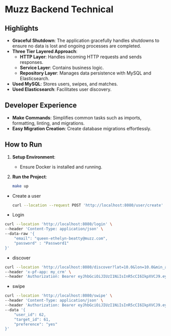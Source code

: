 # Muzz Backend Technical

## Highlights

- **Graceful Shutdown**: The application gracefully handles shutdowns to ensure no data is lost and ongoing processes are completed.
- **Three Tier Layered Approach**:
    - **HTTP Layer**: Handles incoming HTTP requests and sends responses.
    - **Service Layer**: Contains business logic.
    - **Repository Layer**: Manages data persistence with MySQL and Elasticsearch.
- **Used MySQL**: Stores users, swipes, and matches.
- **Used Elasticsearch**: Facilitates user discovery.

## Developer Experience

- **Make Commands**: Simplifies common tasks such as imports, formatting, linting, and migrations.
- **Easy Migration Creation**: Create database migrations effortlessly.

## How to Run

1. **Setup Environment**:
    - Ensure Docker is installed and running.

2. **Run the Project**:
   ```sh
   make up
   ```
   
- Create a user
   ```sh
   curl --location --request POST 'http://localhost:8080/user/create'
   ```
- Login
```sh
curl --location 'http://localhost:8080/login' \
--header 'Content-Type: application/json' \
--data-raw '{
    "email": "queen-ethelyn-beatty@muzz.com",
    "password" : "Password1"
}'
```
- discover
```sh
curl --location 'http://localhost:8080/discover?lat=10.0&lon=10.0&min_age=1&gender=male' \
--header 'x-pf-app: my_crm' \
--header 'Authorization: Bearer eyJhbGciOiJIUzI1NiIsInR5cCI6IkpXVCJ9.eyJlbWFpbCI6InF1ZWVuLWV0aGVseW4tYmVhdHR5QG11enouY29tIiwiZXhwIjoxNzE4ODM3ODMwLCJ1c2VyX2lkIjo2Mn0.tETHFLadyDuaCEwMOQ-8SOoIWk27IUYXZG5dZHKpfX8'
```
- swipe
```sh
curl --location 'http://localhost:8080/swipe' \
--header 'Content-Type: application/json' \
--header 'Authorization: Bearer eyJhbGciOiJIUzI1NiIsInR5cCI6IkpXVCJ9.eyJlbWFpbCI6InF1ZWVuLWV0aGVseW4tYmVhdHR5QG11enouY29tIiwiZXhwIjoxNzE4ODM3ODMwLCJ1c2VyX2lkIjo2Mn0.tETHFLadyDuaCEwMOQ-8SOoIWk27IUYXZG5dZHKpfX8' \
--data '{
    "user_id": 62,
    "target_id": 61,
    "preference": "yes"
}'
```

